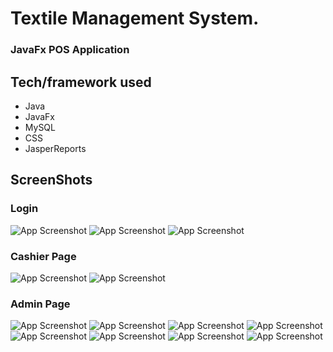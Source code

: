 # Textile Management System.
### JavaFx POS Application


## Tech/framework used
* Java
* JavaFx
* MySQL
* CSS
* JasperReports


## ScreenShots

### Login
![App Screenshot](src/assets/loginT.png)
![App Screenshot](src/assets/t9.png)
![App Screenshot](src/assets/t10.png)

### Cashier Page
![App Screenshot](src/assets/t11.png)
![App Screenshot](src/assets/t12.png)

### Admin Page
![App Screenshot](src/assets/t1.png)
![App Screenshot](src/assets/t6.png)
![App Screenshot](src/assets/t2.png)
![App Screenshot](src/assets/t3.png)
![App Screenshot](src/assets/t4.png)
![App Screenshot](src/assets/t5.png)
![App Screenshot](src/assets/t7.png)
![App Screenshot](src/assets/t8.png)

